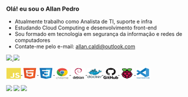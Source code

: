 ### Olá! eu sou o Allan Pedro

- Atualmente trabalho como Analista de TI, suporte e infra
- Estudando Cloud Computing e desenvolvimento front-end
- Sou formado em tecnologia em segurança da informação e redes de computadores
- Contate-me pelo e-mail: allan.caldi@outlook.com

<div>
  <a href="https://github.com/allanpedro">
  <img height="180em" src="https://github-readme-stats.vercel.app/api?username=allanpedro&show_icons=true&theme=dracula&include_all_commits=true&count_private=true"/>
  <img height="180em" src="https://github-readme-stats.vercel.app/api/top-langs/?username=allanpedro&layout=compact&langs_count=7&theme=dracula"/>
</div>

<div style="display: inline_block"><br>
  <img align="center" alt="Allan-Js" height="30" width="40" src="https://raw.githubusercontent.com/devicons/devicon/master/icons/javascript/javascript-plain.svg">
  <img align="center" alt="Allan-HTML" height="30" width="40" src="https://raw.githubusercontent.com/devicons/devicon/master/icons/html5/html5-original.svg">
  <img align="center" alt="Allan-CSS" height="30" width="40" src="https://raw.githubusercontent.com/devicons/devicon/master/icons/css3/css3-original.svg">
  <img align="center" alt="Allan-chrome" height="30" width="40" src="https://raw.githubusercontent.com/devicons/devicon/master/icons/chrome/chrome-original-wordmark.svg">
  <img align="center" alt="Allan-debian" height="30" width="40" src="https://raw.githubusercontent.com/devicons/devicon/master/icons/debian/debian-original-wordmark.svg">
  <img align="center" alt="Allan-docker" height="30" width="40" src="https://raw.githubusercontent.com/devicons/devicon/master/icons/docker/docker-original-wordmark.svg">
  <img align="center" alt="Allan-git-hub" height="30" width="40" src="https://raw.githubusercontent.com/devicons/devicon/master/icons/github/github-original-wordmark.svg">
  <img align="center" alt="Allan-rasp" height="30" width="40" src="https://raw.githubusercontent.com/devicons/devicon/master/icons/raspberrypi/raspberrypi-original.svg">
  <img align="center" alt="Allan-vscode" height="30" width="40" src="https://raw.githubusercontent.com/devicons/devicon/master/icons/vscode/vscode-original-wordmark.svg">
</div>
  
<br>
  
<div> 
  <a href="https://instagram.com/allancaldi" target="_blank"><img src="https://img.shields.io/badge/-Instagram-%23E4405F?style=for-the-badge&logo=instagram&logoColor=white" target="_blank"></a>
  <a href = "https://www.facebook.com/profile.php?id=100009451878358"><img src="https://img.shields.io/badge/Facebook-1877F2?style=for-the-badge&logo=facebook&logoColor=white" target="_blank"></a>
  <a href="https://www.linkedin.com/in/allan-caldi-ba52b0113/" target="_blank"><img src="https://img.shields.io/badge/-LinkedIn-%230077B5?style=for-the-badge&logo=linkedin&logoColor=white" target="_blank"></a> 
</div>

